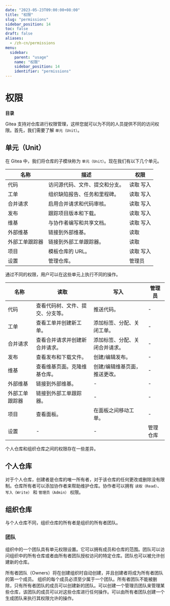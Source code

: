 ```yaml
---
date: "2023-05-23T09:00:00+08:00"
title: "权限"
slug: "permissions"
sidebar_position: 14
toc: false
draft: false
aliases:
  - /zh-cn/permissions
menu:
  sidebar:
    parent: "usage"
    name: "权限"
    sidebar_position: 14
    identifier: "permissions"
---
```


# 权限

**目录**


Gitea 支持对仓库进行权限管理，这样您就可以为不同的人员提供不同的访问权限。首先，我们需要了解 `单元（Unit）`。

## 单元（Unit）

在 Gitea 中，我们将仓库的子模块称为 `单元（Unit）`。现在我们有以下几个单元。

| 名称              | 描述                                                | 权限         |
| ----------------- | --------------------------------------------------- | ------------ |
| 代码              | 访问源代码、文件、提交和分支。                       | 读取 写入    |
| 工单              | 组织缺陷报告、任务和里程碑。                        | 读取 写入    |
| 合并请求          | 启用合并请求和代码审核。                             | 读取 写入    |
| 发布              | 跟踪项目版本和下载。                                | 读取 写入    |
| 维基              | 与协作者编写和共享文档。                            | 读取 写入    |
| 外部维基          | 链接到外部维基。                                    | 读取         |
| 外部工单跟踪器    | 链接到外部工单跟踪器。                              | 读取         |
| 项目              | 模板仓库的 URL。                                   | 读取 写入    |
| 设置              | 管理仓库。                                         | 管理员       |

通过不同的权限，用户可以在这些单元上执行不同的操作。

| 名称              | 读取                                                | 写入                           | 管理员                     |
| ----------------- | -------------------------------------------------- | ------------------------------ | ------------------------- |
| 代码              | 查看代码树、文件、提交、分支等。                     | 推送代码。                     | -                         |
| 工单              | 查看工单并创建新工单。                              | 添加标签、分配、关闭工单。     | -                         |
| 合并请求          | 查看合并请求并创建新合并请求。                       | 添加标签、分配、关闭合并请求。 | -                         |
| 发布              | 查看发布和下载文件。                                | 创建/编辑发布。                | -                         |
| 维基              | 查看维基页面。克隆维基仓库。                        | 创建/编辑维基页面，推送更改。 | -                         |
| 外部维基          | 链接到外部维基。                                    | -                             | -                         |
| 外部工单跟踪器    | 链接到外部工单跟踪器。                              | -                             | -                         |
| 项目              | 查看面板。                                         | 在面板之间移动工单。           | -                         |
| 设置              | -                                                  | -                             | 管理仓库                   |

个人仓库和组织仓库之间的权限存在一些差异。

## 个人仓库

对于个人仓库，创建者是仓库的唯一所有者，对于该仓库的任何更改或删除没有限制。仓库所有者可以添加协作者来帮助维护仓库。协作者可以拥有 `读取（Read）`、`写入（Write）` 和 `管理员（Admin）` 权限。

## 组织仓库

与个人仓库不同，组织仓库的所有者是组织的所有者团队。

### 团队

组织中的一个团队具有单元权限设置。它可以拥有成员和仓库的范围。团队可以访问组织中的所有仓库或者由所有者团队授权访问的特定仓库。团队也可以被允许创建新的仓库。

所有者团队（Owners）将在创建组织时自动创建，并且创建者将成为所有者团队的第一个成员。
组织的每个成员必须至少属于一个团队。所有者团队不能被删除，只有所有者团队的成员可以创建新的团队。可以创建一个管理员团队来管理某些仓库，该团队的成员可以对这些仓库进行任何操作。可以由所有者团队创建一个生成团队来执行其权限允许的操作。
